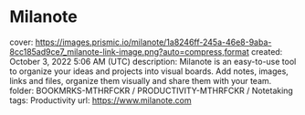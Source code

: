 # Milanote

cover: https://images.prismic.io/milanote/1a8246ff-245a-46e8-9aba-8cc185ad9ce7_milanote-link-image.png?auto=compress,format
created: October 3, 2022 5:06 AM (UTC)
description: Milanote is an easy-to-use tool to organize your ideas and projects into visual boards. Add notes, images, links and files, organize them visually and share them with your team.
folder: BOOKMRKS-MTHRFCKR / PRODUCTIVITY-MTHRFCKR / Notetaking
tags: Productivity
url: https://www.milanote.com